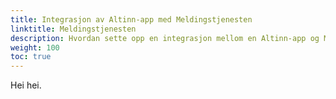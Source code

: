 ```yaml
---
title: Integrasjon av Altinn-app med Meldingstjenesten
linktitle: Meldingstjenesten
description: Hvordan sette opp en integrasjon mellom en Altinn-app og Meldingstjenesten.
weight: 100
toc: true
---
```


Hei hei.